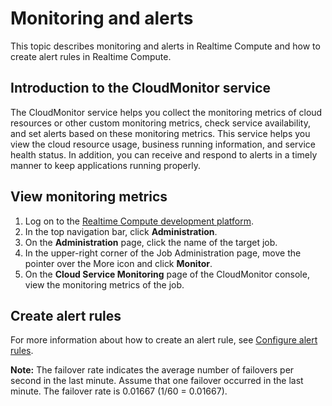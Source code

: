 # Monitoring and alerts

This topic describes monitoring and alerts in Realtime Compute and how to create alert rules in Realtime Compute.

## Introduction to the CloudMonitor service

The CloudMonitor service helps you collect the monitoring metrics of cloud resources or other custom monitoring metrics, check service availability, and set alerts based on these monitoring metrics. This service helps you view the cloud resource usage, business running information, and service health status. In addition, you can receive and respond to alerts in a timely manner to keep applications running properly.

## View monitoring metrics

1.  Log on to the [Realtime Compute development platform](https://stream-ap-southeast-3.console.aliyun.com).
2.  In the top navigation bar, click **Administration**.
3.  On the **Administration** page, click the name of the target job.
4.  In the upper-right corner of the Job Administration page, move the pointer over the More icon and click **Monitor**.
5.  On the **Cloud Service Monitoring** page of the CloudMonitor console, view the monitoring metrics of the job.

## Create alert rules

For more information about how to create an alert rule, see [Configure alert rules](/intl.en-US/.md).

**Note:** The failover rate indicates the average number of failovers per second in the last minute. Assume that one failover occurred in the last minute. The failover rate is 0.01667 \(1/60 = 0.01667\).

